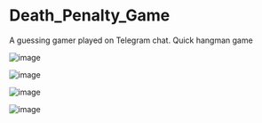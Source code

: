 # Death_Penalty_Game
A guessing gamer played on Telegram chat.
Quick hangman game 

![image](https://user-images.githubusercontent.com/69846657/121778640-7bf82d00-cba0-11eb-8758-7ee9191ce80d.png)

![image](https://user-images.githubusercontent.com/69846657/121778576-2885df00-cba0-11eb-8bca-f0599dafd7cf.png)

![image](https://user-images.githubusercontent.com/69846657/121778580-30458380-cba0-11eb-9762-a8e482593844.png)

![image](https://user-images.githubusercontent.com/69846657/121778592-3b001880-cba0-11eb-814c-ab912ee5fc86.png)





